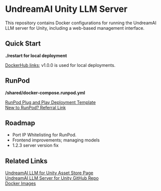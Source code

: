 # UndreamAI Unity LLM Server

This repository contains Docker configurations for running the UndreamAI LLM server for Unity, including a web-based management interface.

## Quick Start

**./restart for local deployment** 

[DockerHub links](https://hub.docker.com/repository/docker/teocholakov/undream_server/general); v1.0.0 is used for local deployments.

## RunPod

**/shared/docker-compose.runpod.yml**  

[RunPod Plug and Play Deployment Template](https://www.runpod.io/console/explore/08cls01ac9)  
[New to RunPod? Referral Link](https://runpod.io?ref=muhg2w55)  

## Roadmap

- Port IP Whitelisting for RunPod.
- Frontend improvements; managing models
- 1.2.3 server version fix

## Related Links

[UndreamAI LLM for Unity Asset Store Page](https://assetstore.unity.com/packages/tools/ai-ml-integration/llm-for-unity-273604)  
[UndreamAI LLM Server for Unity GitHub Repo](https://github.com/undreamai/LlamaLib)  
[Docker Images](https://hub.docker.com/r/teocholakov/undream_server/tags)
